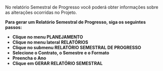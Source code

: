 No relatório Semestral de Progresso você poderá obter informações sobre as alterações ocorridas no Projeto.

<b>Para gerar um Relatório Semestral de Progresso, siga os seguintes passos:<b>

* Clique no menu PLANEJAMENTO
* Clique no menu lateral RELATÓRIOS
* Clique no submenu RELATÓRIO SEMESTRAL DE PROGRESSO
* Selecione o Contrato, o Semestre e o Formato
* Preencha o Ano
* Clique em GERAR RELATÓRIO SEMESTRAL

